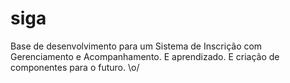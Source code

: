 siga
====

Base de desenvolvimento para um Sistema de Inscrição com Gerenciamento e Acompanhamento.
E aprendizado. E criação de componentes para o futuro. \o/
